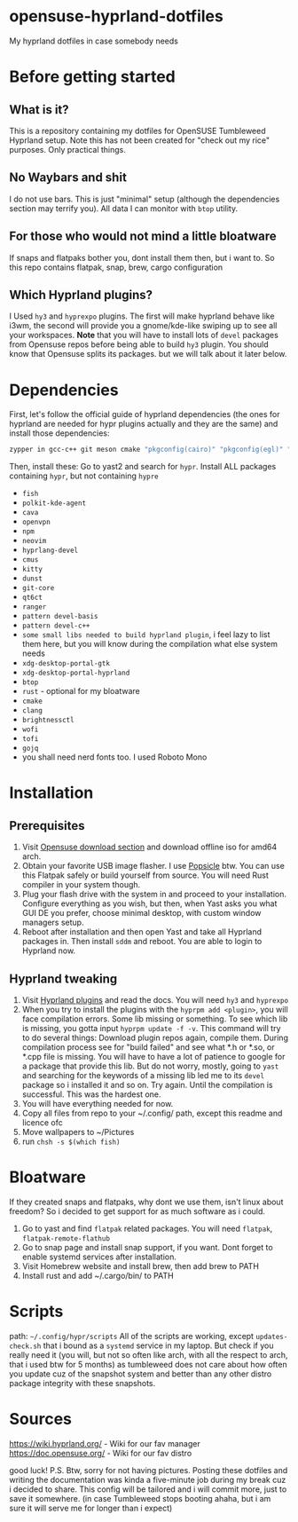 # opensuse-hyprland-dotfiles
My hyprland dotfiles in case somebody needs
# Before getting started 
## What is it?
This is a repository containing my dotfiles for OpenSUSE Tumbleweed Hyprland setup. Note this has not been created for "check out my rice" purposes. Only practical things.

## No Waybars and shit
I do not use bars. This is just "minimal" setup (although the dependencies section may terrify you). All data I can monitor with `btop` utility.

## For those who would not mind a little bloatware
If snaps and flatpaks bother you, dont install them then, but i want to. So this repo contains flatpak, snap, brew, cargo configuration

## Which Hyprland plugins?
I Used `hy3` and `hyprexpo` plugins. The first will make hyprland behave like i3wm, the second will provide you a gnome/kde-like swiping up to see all your workspaces. **Note** that you will have to install lots of `devel` packages from Opensuse repos before being able to build `hy3` plugin. You should know that Opensuse splits its packages.  but we will talk about it later below.

# Dependencies

First, let's follow the official guide of hyprland dependencies (the ones for hyprland are needed for hypr plugins actually and they are the same) and install those dependencies:
```bash
zypper in gcc-c++ git meson cmake "pkgconfig(cairo)" "pkgconfig(egl)" "pkgconfig(gbm)" "pkgconfig(gl)" "pkgconfig(glesv2)" "pkgconfig(libdrm)" "pkgconfig(libinput)" "pkgconfig(libseat)" "pkgconfig(libudev)" "pkgconfig(pango)" "pkgconfig(pangocairo)" "pkgconfig(pixman-1)" "pkgconfig(vulkan)" "pkgconfig(wayland-client)" "pkgconfig(wayland-protocols)" "pkgconfig(wayland-scanner)" "pkgconfig(wayland-server)" "pkgconfig(xcb)" "pkgconfig(xcb-icccm)" "pkgconfig(xcb-renderutil)" "pkgconfig(xkbcommon)" "pkgconfig(xwayland)" "pkgconfig(xcb-errors)" glslang-devel Mesa-libGLESv3-devel tomlplusplus-devel
```
Then, install these:
Go to yast2 and search for `hypr`. Install ALL packages containing `hypr`, but not containing `hypre`
- `fish`
- `polkit-kde-agent`
- `cava`
- `openvpn`
- `npm`
- `neovim`
- `hyprlang-devel`
- `cmus`
- `kitty`
- `dunst`
- `git-core`
- `qt6ct`
- `ranger`
- `pattern devel-basis`
- `pattern devel-c++`
- `some small libs needed to build hyprland plugin`, i feel lazy to list them here, but you will know during the compilation what else system needs
- `xdg-desktop-portal-gtk`
- `xdg-desktop-portal-hyprland`
- `btop`
- `rust` - optional for my bloatware
- `cmake`
- `clang`
- `brightnessctl`
- `wofi`
- `tofi`
- `gojq`
- you shall need nerd fonts too. I used Roboto Mono

# Installation

## Prerequisites
1. Visit [Opensuse download section](https://get.opensuse.org/tumbleweed/) and download offline iso for amd64 arch.
2. Obtain your favorite USB image flasher. I use [Popsicle](https://flathub.org/apps/com.system76.Popsicle) btw. You can use this Flatpak safely or build yourself from source. You will need Rust compiler in your system though.
3. Plug your flash drive with the system in and proceed to your installation. Configure everything as you wish, but then, when Yast asks you what GUI DE you prefer, choose minimal desktop, with custom window managers setup.
4. Reboot after installation and then open Yast and take all Hyprland packages in. Then install `sddm` and reboot. You are able to login to Hyprland now.

## Hyprland tweaking

1. Visit [Hyprland plugins](https://hyprland.org/plugins/) and read the docs. You will need `hy3` and `hyprexpo`
2. When you try to install the plugins with the `hyprpm add <plugin>`, you will face compilation errors. Some lib missing or something. To see which lib is missing, you gotta input `hyprpm update -f -v`. This command will try to do several things: Download plugin repos again, compile them. During compilation process see for "build failed" and see what *.h or *.so, or *.cpp file is missing. You will have to have a lot of patience to google for a package that provide this lib. But do not worry, mostly, going to `yast` and searching for the keywords of a missing lib led me to its `devel` package so i installed it and so on. Try again. Until the compilation is successful. This was the hardest one.
3. You will have everything needed for now.
4. Copy all files from repo to your  ~/.config/ path, except this readme and licence ofc
5. Move wallpapers to ~/Pictures
6. run `chsh -s $(which fish)`


# Bloatware

If they created snaps and flatpaks, why dont we use them, isn't linux about freedom? So i decided to get support for as much software as i could.

1. Go to yast and find `flatpak` related packages. You will need `flatpak`, `flatpak-remote-flathub`
2. Go to snap page and install snap support, if you want. Dont forget to enable systemd services after installation.
3. Visit Homebrew website and install brew, then add brew to PATH
4. Install rust and add ~/.cargo/bin/ to PATH

# Scripts 
path: `~/.config/hypr/scripts`
All of the scripts are working, except `updates-check.sh` that i bound as a `systemd` service in my laptop. But check if you really need it (you will, but not so often like arch, with all the respect to arch, that i used btw for 5 months) as tumbleweed does not care about how often you update cuz of the snapshot system and better than any other distro package integrity with these snapshots.

# Sources
https://wiki.hyprland.org/ - Wiki for our fav manager
https://doc.opensuse.org/ - Wiki for our fav distro

good luck!
P.S. Btw, sorry for not having pictures. Posting these dotfiles and writing the documentation was kinda a five-minute job during my break cuz i decided to share. This config will be tailored and i will commit more, just to save it somewhere. (in case Tumbleweed stops booting ahaha, but i am sure it will serve me for longer than i expect) 
